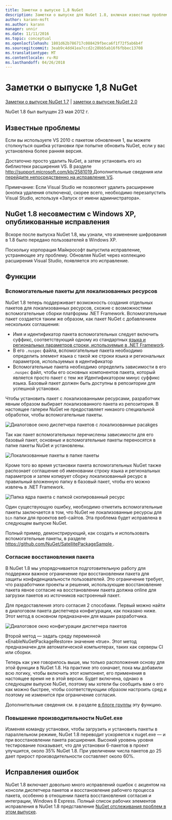 ```yaml
---
title: Заметки о выпуске 1,8 NuGet
description: Заметки о выпуске для NuGet 1.8, включая известные проблемы, исправленные ошибки, добавленные функции и DCR.
author: karann-msft
ms.author: karann
manager: unnir
ms.date: 11/11/2016
ms.topic: conceptual
ms.openlocfilehash: 1801d62b786717c088429fbeca6f1f72f5ab6b4f
ms.sourcegitcommit: 3eab9c4dd41ea7ccd2c28bb5ab16f6fbbec13708
ms.translationtype: MT
ms.contentlocale: ru-RU
ms.lasthandoff: 04/26/2018
---
```

# <a name="nuget-18-release-notes"></a>Заметки о выпуске 1,8 NuGet

[Заметки о выпуске NuGet 1.7](../release-notes/nuget-1.7.md) | [заметки о выпуске NuGet 2.0](../release-notes/nuget-2.0.md)

NuGet 1.8 был выпущен 23 мая 2012 г.

## <a name="known-installation-issue"></a>Известные проблемы
Если вы используете VS 2010 с пакетом обновления 1, вы можете столкнуться ошибка установки при попытке обновить NuGet, если у вас установлена более ранняя версия.

Достаточно просто удалить NuGet, а затем установить его из библиотеки расширения VS.  В разделе [ http://support.microsoft.com/kb/2581019 ](http://support.microsoft.com/kb/2581019) Дополнительные сведения или [перейдите непосредственно на исправление VS](http://bit.ly/vsixcertfix).

Примечание: Если Visual Studio не позволяют удалить расширение (кнопка удаления отключена), скорее всего, необходимо перезапустить Visual Studio, используя «Запуск от имени администратора».

## <a name="nuget-18-incompatible-with-windows-xp-hotfix-published"></a>NuGet 1.8 несовместим с Windows XP, опубликованные исправления

Вскоре после выпуска NuGet 1.8, мы узнали, что изменение шифрования в 1.8 было передано пользователей в Windows XP.

Поскольку корпорация Майкрософт выпустила исправление, устраняющее эту проблему.  Обновляя NuGet через коллекцию расширения Visual Studio, появляется это исправление.

## <a name="features"></a>Функции

### <a name="satellite-packages-for-localized-resources"></a>Вспомогательные пакеты для локализованных ресурсов
NuGet 1.8 теперь поддерживает возможность создания отдельных пакетов для локализованных ресурсов, схожие с возможностями вспомогательные сборки платформы .NET Framework.  Вспомогательные пакет создается таким же образом, как пакет NuGet с добавлением нескольких соглашения:

* Имя и идентификатор пакета вспомогательных следует включить суффикс, соответствующий одному из стандартных [языка и региональных параметров строки, используемые в .NET Framework](http://msdn.microsoft.com/goglobal/bb896001.aspx).
* В его `.nuspec` файла, вспомогательные пакета необходимо определить элемент языка с такой же строки языка и региональных параметров, используемых в идентификатор
* Вспомогательные пакета необходимо определить зависимости в его `.nuspec` файл, чтобы его основных компонентов пакета, который является просто пакет с тем же Идентификатором минус суффикс языка.  Базовый пакет должен быть доступны в репозитории для успешной установки.

Чтобы установить пакет с локализованными ресурсами, разработчик явным образом выбирает локализованного пакета из репозитория. В настоящее галереи NuGet не предоставляет никакого специальной обработки, чтобы вспомогательные пакеты.

![Диалоговое окно диспетчера пакетов с локализованные pacakges](./media/dlg-w-loc-packs.png)

Так как пакет вспомогательных перечислены зависимости для его базовый пакет, основные и вспомогательные пакеты переносятся в папке пакеты NuGet и установлены.

![Локализованные пакеты в папке пакеты](./media/fldr-loc-packs.png)

Кроме того во время установки пакета вспомогательных NuGet также распознает соглашение об именовании строку языка и региональных параметров и затем копирует сборку локализованный ресурс в правильный вложенную папку в базовый пакет, чтобы его можно извлечь в .NET Framework.

![Папка ядра пакета с папкой скопированный ресурс](./media/fldr-copied-loc.png)

Один существующую ошибку, необходимо отметить вспомогательные пакеты заключается в том, что NuGet не локализованные ресурсы для `bin` папки для проектов веб-сайтов.  Эта проблема будет исправлена в следующем выпуске NuGet.

Полный пример, демонстрирующий, как создать и использовать вспомогательные пакеты, в разделе [ https://github.com/NuGet/SatellitePackageSample ](https://github.com/NuGet/SatellitePackageSample).

### <a name="package-restore-consent"></a>Согласие восстановления пакета
В NuGet 1.8 мы упорядочивается подготовительную работу для поддержки важное ограничение при восстановлении пакета для защиты конфиденциальности пользователей. Это ограничение требует, что разработчики проекты и решения, использующие восстановление пакета явное согласие на восстановлении пакета должна online для загрузки пакетов из источников настроенный пакет.

Для предоставления этого согласия 2 способами. Первый можно найти в диалоговом пакета диспетчера конфигурации, как показано ниже.  Этот метод в основном предназначен для машин разработчика.

![Диалоговое окно конфигурации диспетчера пакетов](./media/pr-consent-configdlg.png)

Второй метод — задать среду переменной «EnableNuGetPackageRestore» значение «true».  Этот метод предназначен для автоматической компьютерах, таких как серверы CI или сборки.

Теперь как уже говорилось выше, мы только расположения основу для этой функции в NuGet 1.8.  На практике это означает, пока мы добавили всю логику, чтобы включить этот компонент, его применения в настоящее время не в этой версии. Будет включена, однако в следующем выпуске NuGet, поэтому мы хотели бы сообщить вам о его как можно быстрее, чтобы соответствующим образом настроить сред и поэтому не изменится при ограничение согласия.

Дополнительные сведения см. в разделе [в блоге группы](http://blog.nuget.org/20120518/package-restore-and-consent.html) эту функцию.

### <a name="nugetexe-performance-improvements"></a>Повышение производительности NuGet.exe
Изменяя команду установки, чтобы загрузить и установить пакеты в параллельном режиме, NuGet 1.8 переводит ускоряется к nuget.exe — и при восстановлении пакета расширения.  Высокий уровень уровня тестирование показывает, что для установки 6-пакетов в проект улучшится, около 35% NuGet 1.8.  При увеличении числа пакетов до 25 дает прирост производительности составляет около 60%.

## <a name="bug-fixes"></a>Исправления ошибок
NuGet 1.8 включает довольно много исправлений ошибок с акцентом на консоли диспетчера пакетов и восстановление рабочего процесса пакета, особенно в отношении пакета восстановления согласия и интеграции, Windows 8 Express.
Полный список рабочих элементов исправления в NuGet 1.8 представление [NuGet отслеживания проблем в этом выпуске](http://nuget.codeplex.com/workitem/list/advanced?keyword=&status=Closed&type=All&priority=All&release=NuGet%201.8&assignedTo=All&component=All&sortField=Votes&sortDirection=Descending&page=0).
